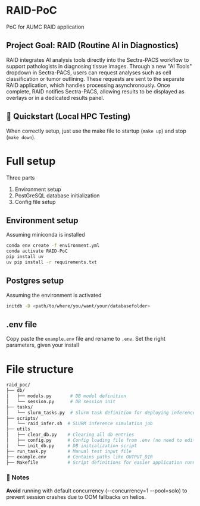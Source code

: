 # RAID-PoC
PoC for AUMC RAID application

## Project Goal: RAID (Routine AI in Diagnostics)
RAID integrates AI analysis tools directly into the Sectra-PACS workflow to support pathologists in diagnosing tissue images. Through a new "AI Tools" dropdown in Sectra-PACS, users can request analyses such as cell classification or tumor outlining.
These requests are sent to the separate RAID application, which handles processing asynchronously. Once complete, RAID notifies Sectra-PACS, allowing results to be displayed as overlays or in a dedicated results panel.

## 🧪 Quickstart (Local HPC Testing)
When correctly setup, just use the make file to startup (`make up`) and stop (`make down`). 

# Full setup
Three parts
1. Environment setup
2. PostGreSQL database initialization
3. Config file setup

## Environment setup
Assuming miniconda is installed
```bash
conda env create -f environment.yml
conda activate RAID-PoC
pip install uv
uv pip install -r requirements.txt
```

## Postgres setup
Assuming the environment is activated
```bash
initdb -D <path/to/where/you/want/your/databasefolder>
```

## .env file
Copy paste the `example.env` file and rename to `.env`. Set the right parameters, given your install

# File structure
```bash
raid_poc/
├── db/
│   ├── models.py       # DB model definition
│   └── session.py      # DB session init
├── tasks/
│   └── slurm_tasks.py  # Slurm task definition for deploying inference jobs
├── scripts/
│   └── raid_infer.sh  # SLURM inference simulation job
├── utils
│   ├── clear_db.py    # Clearing all db entries
│   ├── config.py      # Config loading file from .env (no need to edit)
│   └── init_db.py     # DB initialization script
├── run_task.py        # Manual test input file
├── example.env        # Contains paths like OUTPUT_DIR
├── Makefile           # Script definitions for easier application running

```

### 🔧 Notes
**Avoid** running with default concurrency (--concurrency=1 --pool=solo) to prevent session crashes due to OOM fallbacks on helios.
